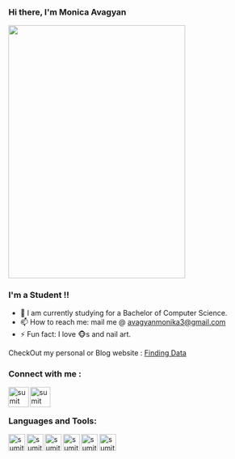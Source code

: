 
### Hi there, I'm Monica Avagyan


<span align="right" style="margin-top:0;">
    <img src="https://github.com/monicaavagyan/IamMonicaAvagyan/blob/master/Image/img.jpg" width="350" height="500" />
</span>

### I'm a Student   !!

- 🌱 I am currently studying for a Bachelor of Computer Science.
- 📫 How to reach me: mail me @ avagyanmonika3@gmail.com
- ⚡ Fun fact: I love 🐵s and nail art.

CheckOut my personal or Blog website  :  [Finding Data](https://monicaavagyan.github.io/ITblog/)

### Connect with me :


[<img align="left" alt="sumit" width="40px" src="https://img.icons8.com/bubbles/50/000000/linkedin.png"/>](https://www.linkedin.com/in/monica-avagyan/)
[<img align="left" alt="sumit" width="40px" src="https://img.icons8.com/bubbles/50/000000/github.png"/>](https://github.com/monicaavagyan/)


<br />
<br />

### Languages and Tools:

[<img align="left" alt="sumit" width="33px" src="https://img.icons8.com/color/64/000000/python.png"/>](python)
[<img align="left" alt="sumit" width="33px" src="https://img.icons8.com/color/64/000000/html-5.png"/>](html)
[<img align="left" alt="sumit" width="33px" src="https://img.icons8.com/color/48/000000/css3.png"/>](css)
[<img align="left" alt="sumit" width="33px" src="https://img.icons8.com/color/48/000000/javascript.png"/>](js)
[<img align="left" alt="sumit" width="33px" src="https://img.icons8.com/color/48/000000/sql.png"/>](sql)
[<img align="left" alt="sumit" width="33px" src="https://img.icons8.com/fluent/48/000000/github.png"/>](giithub)
